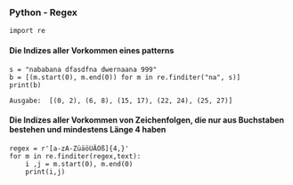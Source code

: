 ### Python - Regex

```
import re
```


#### Die Indizes aller Vorkommen eines patterns

```
s = "nababana dfasdfna dwernaana 999"
b = [(m.start(0), m.end(0)) for m in re.finditer("na", s)]
print(b)

Ausgabe:  [(0, 2), (6, 8), (15, 17), (22, 24), (25, 27)]
```


#### Die Indizes aller Vorkommen von Zeichenfolgen, die nur aus Buchstaben bestehen und mindestens Länge 4 haben

```
regex = r'[a-zA-ZüäöÜÄÖß]{4,}'
for m in re.finditer(regex,text):
    i ,j = m.start(0), m.end(0)
    print(i,j)

```